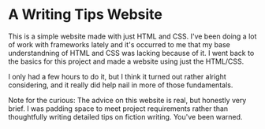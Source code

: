 # A Writing Tips Website
This is a simple website made with just HTML and CSS. I've been doing a lot of work with frameworks lately and it's occurred to me that my base understandning of HTML and CSS was lacking because of it. I went back to the basics for this project and made a website using just the HTML/CSS.

I only had a few hours to do it, but I think it turned out rather alright considering, and it really did help nail in more of those fundamentals.

Note for the curious:
The advice on this website is real, but honestly very brief. I was padding space to meet project requirements rather than thoughtfully writing detailed tips on fiction writing. You've been warned.
